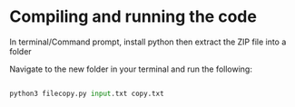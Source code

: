 # Compiling and running the code

In terminal/Command prompt, install python then extract the ZIP file into a folder

Navigate to the new folder in your terminal and run the following:

```python

python3 filecopy.py input.txt copy.txt

```